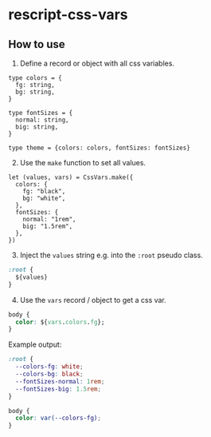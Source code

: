 # rescript-css-vars

## How to use

1. Define a record or object with all css variables.

```res
type colors = {
  fg: string,
  bg: string,
}

type fontSizes = {
  normal: string,
  big: string,
}

type theme = {colors: colors, fontSizes: fontSizes}
```

2. Use the `make` function to set all values.

```res
let (values, vars) = CssVars.make({
  colors: {
    fg: "black",
    bg: "white",
  },
  fontSizes: {
    normal: "1rem",
    big: "1.5rem",
  },
})
```

3. Inject the `values` string e.g. into the `:root` pseudo class.

```css
:root {
  ${values}
}
```

4. Use the `vars` record / object to get a css var.

```css
body {
  color: ${vars.colors.fg};
}
```

Example output:
```css
:root {
  --colors-fg: white;
  --colors-bg: black;
  --fontSizes-normal: 1rem;
  --fontSizes-big: 1.5rem;
}

body {
  color: var(--colors-fg);
}
```
